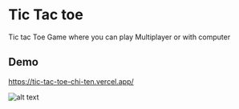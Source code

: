 
# Tic Tac toe

Tic tac Toe Game where you can play Multiplayer or with computer

## Demo
https://tic-tac-toe-chi-ten.vercel.app/

![alt text](https://github.com/[iamronakgupta]/[tic-tac-toe]/blob/[master]/src/images/tic-tac-toe.PNG?raw=true)

